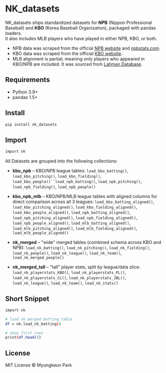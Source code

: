# NK_datasets

NK_datasets ships standardized datasets for **NPB** (Nippon Professional Baseball) and **KBO** (Korea Baseball Organization), packaged with pandas loaders.  
It also includes MLB players who have played in either NPB, KBO, or both.

- NPB data was scraped from the official [NPB website](https://npb.jp/eng/) and [npbstats.com](http://npbstats.com/eng/).
- KBO data was scraped from the official [KBO website](https://www.koreabaseball.com/).
- MLB alignment is partial; meaning only players who appeared in KBO/NPB are included. It was sourced from [Lahman Database](https://sabr.org/lahman-database/).

## Requirements

- Python 3.9+
- pandas 1.5+

## Install

```bash
pip install nk_datasets
```

## Import

```bash
import nk
```

All Datasets are grouped into the following collections:

- **kbo_npb** – KBO/NPB league tables:
  `load_kbo_batting()`, `load_kbo_pitching()`, `load_kbo_fielding()`, ` load_kbo_people()``load_npb_batting() `, `load_npb_pitching()`, `load_npb_fielding()`, `load_npb_people()`

- **kbo_npb_mlb** – KBO/NPB/MLB league tables with aligned columns for direct comparison across all 3 leagues:
  `load_kbo_batting_aligned()`, `load_kbo_pitching_aligned()`, `load_kbo_fielding_aligned()`, `load_kbo_people_aligned()`, `load_npb_batting_aligned()`, `load_npb_pitching_aligned()`, `load_npb_fielding_aligned()`, `load_npb_people_aligned()`, `load_mlb_batting_aligned()`, `load_mlb_pitching_aligned()`, `load_mlb_fielding_aligned()`, `load_mlb_people_aligned()`

- **nk_merged** – "wide" merged tables (combined schema across KBO and NPB):
  `load_nk_batting()`, `load_nk_pitching()`, `load_nk_fielding()`, `load_nk_people()`, `load_nk_league()`, `load_nk_team()`, `load_nk_merged_people()`

- **nk_merged_tall** – "tall" player stats, split by league/data slice:
  `load_nk_playerstats_KBO()`, `load_nk_playerstats_PL()`, `load_nk_playerstats_CL()`, `load_nk_playerstats_JBL()`, `load_nk_league()`, `load_nk_team()`, `load_nk_stats()`

## Short Snippet

```bash
import nk

# load nk_merged batting table
df = nk.load_nk_batting()

# show first rows
print(df.head())
```

## License

MIT License © Myungkeun Park
